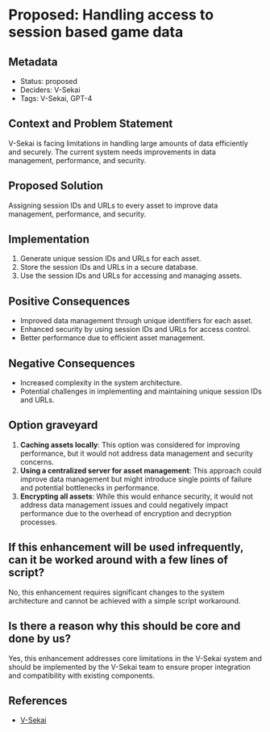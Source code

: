 # Proposed: Handling access to session based game data

## Metadata

- Status: proposed
- Deciders: V-Sekai
- Tags: V-Sekai, GPT-4

## Context and Problem Statement

V-Sekai is facing limitations in handling large amounts of data efficiently and securely. The current system needs improvements in data management, performance, and security.

## Proposed Solution

Assigning session IDs and URLs to every asset to improve data management, performance, and security.

## Implementation

1. Generate unique session IDs and URLs for each asset.
2. Store the session IDs and URLs in a secure database.
3. Use the session IDs and URLs for accessing and managing assets.

## Positive Consequences

- Improved data management through unique identifiers for each asset.
- Enhanced security by using session IDs and URLs for access control.
- Better performance due to efficient asset management.

## Negative Consequences

- Increased complexity in the system architecture.
- Potential challenges in implementing and maintaining unique session IDs and URLs.

## Option graveyard

1. **Caching assets locally**: This option was considered for improving performance, but it would not address data management and security concerns.
2. **Using a centralized server for asset management**: This approach could improve data management but might introduce single points of failure and potential bottlenecks in performance.
3. **Encrypting all assets**: While this would enhance security, it would not address data management issues and could negatively impact performance due to the overhead of encryption and decryption processes.

## If this enhancement will be used infrequently, can it be worked around with a few lines of script?

No, this enhancement requires significant changes to the system architecture and cannot be achieved with a simple script workaround.

## Is there a reason why this should be core and done by us?

Yes, this enhancement addresses core limitations in the V-Sekai system and should be implemented by the V-Sekai team to ensure proper integration and compatibility with existing components.

## References

- [V-Sekai](https://v-sekai.org/)